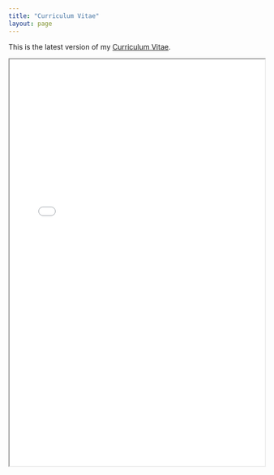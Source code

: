 ```yaml
---
title: "Curriculum Vitae"
layout: page
---
```



This is the latest version of my [Curriculum Vitae](CV_Youngjin_Cho.pdf).
<iframe src="CV_Youngjin_Cho.pdf" width="100%" height="800"></iframe>
